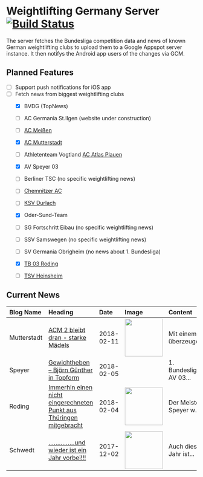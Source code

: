 # Weightlifting Germany Server [![Build Status](https://travis-ci.org/WGierke/weightlifting_germany_server.svg?branch=master)](https://travis-ci.org/WGierke/weightlifting_germany_server)

The server fetches the Bundesliga competition data and news of known German weightlifting clubs to upload them to a Google Appspot server instance.
It then notifys the Android app users of the changes via GCM.

## Planned Features
- [ ] Support push notifications for iOS app  
- [ ] Fetch news from biggest weightlifting clubs
    - [X] BVDG (TopNews)
    - [ ] AC Germania St.Ilgen (website under construction)
    - [ ] [AC Meißen](http://www.ac-meissen.de/index.php?start=1)
    - [X] [AC Mutterstadt](http://www.ac-mutterstadt.de/index.php?start=1)
    - [ ] Athletenteam Vogtland [AC Atlas Plauen](https://acatlas.wordpress.com/)
    - [X] AV Speyer 03
    - [ ] Berliner TSC (no specific weightlifting news)
    - [ ] [Chemnitzer AC](http://chemnitzer-athletenclub.de/aktuelles/news/page/1/)
    - [ ] [KSV Durlach](http://ksvdurlach.de/news?page_n54=1)
    - [X] Oder-Sund-Team
    - [ ] SG Fortschritt Eibau (no specific weightlifting news)
    - [ ] SSV Samswegen (no specific weightlifting news)
    - [ ] SV Germania Obrigheim (no news about 1. Bundesliga)
    - [X] [TB 03 Roding](http://www.tb03-gewichtheben.de/page/1/)
    - [ ] [TSV Heinsheim](http://gewichtheben.tsv-heinsheim.de/index.php?start=1)


## Current News

| Blog Name   | Heading                                                                                                                                                                              | Date       | Image                                                                                                                    | Content                 |
|:------------|:-------------------------------------------------------------------------------------------------------------------------------------------------------------------------------------|:-----------|:-------------------------------------------------------------------------------------------------------------------------|:------------------------|
| Mutterstadt | [ACM 2 bleibt dran - starke Mädels](http://www.ac-mutterstadt.de/index.php?start=0&heading=1ed0c2e3a23c42e013871d2beb3e438c1518303600.0)                                             | 2018-02-11 | <img src='http://www.ac-mutterstadt.de//images/Prot-zeils-jan18.JPG' width='100px'/>                                     | Mit einem überzeugen... |
| Speyer      | [Gewichtheben – Björn Günther in Topform](http://www.av03-speyer.de/2018/02/gewichtheben-bjoern-guenther-in-topform/)                                                                | 2018-02-05 |                                                                                                                          | 1. Bundesliga: AV 03... |
| Roding      | [Immerhin einen nicht eingerechneten Punkt aus Thüringen mitgebracht](http://www.tb03-gewichtheben.de/2018/02/immerhin-einen-nicht-eingerechneten-punkt-aus-thueringen-mitgebracht/) | 2018-02-04 | <img src='http://www.tb03-gewichtheben.de/wp-content/gallery/av-03-speyer-tb-03-roding/S1140188.JPG' width='100px'/>     | Der Meister Speyer w... |
| Schwedt     | [……………und wieder ist ein Jahr vorbei!!!](http://gewichtheben.blauweiss65-schwedt.de/?p=7676)                                                                                         | 2017-12-02 | <img src='http://gewichtheben.blauweiss65-schwedt.de/wp-content/uploads/2017/08/GW-Logo-neu-300x148.jpg' width='100px'/> | Auch dieses Jahr ist... |